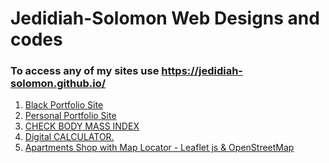 # Jedidiah-Solomon Web Designs and codes



### To access any of my sites use  https://jedidiah-solomon.github.io/
<ol>
  <li>
  <a href="https://jedidiah-solomon.github.io/ALX-INSPIRED-WEBSITE/" target="_blank">Black Portfolio Site</a></li>
   <li><a href="https://jedidiah-solomon.github.io/JedybrownFolio/" target="_blank">Personal Portfolio Site</a></li>
   <li><a href="https://jedidiah-solomon.github.io/Jedysco-BMI-Calculator/index.html" target="_blank">CHECK BODY MASS INDEX</a></li>
  <li><a href="https://jedidiah-solomon.github.io/Jedybrown-Mathematical-Digital-Calculator/index.html" target="_blank">Digital CALCULATOR.<a></li>
  <li><a href="https://codepen.io/Jedybrown/pen/MWRqZeW" target="_blank">Apartments Shop with Map Locator - Leaflet js & OpenStreetMap<a></li>
</ol>
